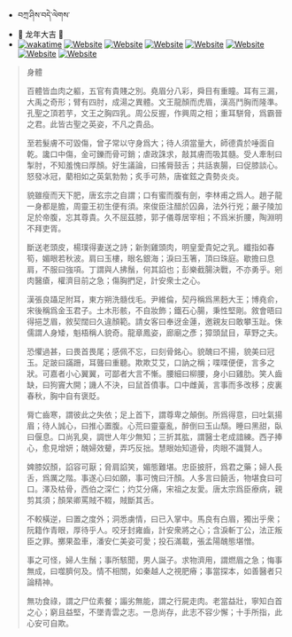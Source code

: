 - བཀྲ་ཤིས་བདེ་ལེགས་ 
 - 🐲 龙年大吉 🧧 
- [![wakatime](https://wakatime.com/badge/user/5043ee4a-e361-4607-9d47-d557f2005d05.svg)](https://wakatime.com/@5043ee4a-e361-4607-9d47-d557f2005d05)	[![Website](https://img.shields.io/website?label=&up_color=orange&up_message=Tianchi&url=https%3A%2F%2Fshields.io)](https://tianchi.aliyun.com/home/science/scienceDetail?userId=1095279182618)	[![Website](https://img.shields.io/website?label=&up_color=blue&up_message=Kaggle&url=https%3A%2F%2Fshields.io)](https://www.kaggle.com/ivanxu/)	[![Website](https://img.shields.io/website?label=&up_color=gay&up_message=Yuque&url=https%3A%2F%2Fshields.io)](https://www.yuque.com/ivanaxu)	[![Website](https://img.shields.io/website?label=&up_color=brown&up_message=Leetcode&url=https%3A%2F%2Fshields.io)](https://leetcode.cn/u/ivanaxu)	[![Website](https://img.shields.io/website?label=&up_color=violet&up_message=AIstudio&url=https%3A%2F%2Fshields.io)](https://aistudio.baidu.com/aistudio/personalcenter/thirdview/979775)	[![Website](https://img.shields.io/website?label=&up_color=red&up_message=Gitee&url=https%3A%2F%2Fshields.io)](https://gitee.com/IvanaXu)	[![Website](https://img.shields.io/website?label=&up_color=yellow&up_message=Monkeytype&url=https%3A%2F%2Fshields.io)](https://monkeytype.com/profile/IvanaXu) 

> 身體
> 
> 百體皆血肉之軀，五官有貴賤之別。堯眉分八彩，舜目有重瞳。耳有三漏，大禹之奇形；臂有四肘，成湯之異體。文王龍顏而虎眉，漢高鬥胸而隆準。孔聖之頂若芋，文王之胸四乳。周公反握，作興周之相；重耳駢脅，爲霸晉之君。此皆古聖之英姿，不凡之貴品。
> 
> 至若髮膚不可毀傷，曾子常以守身爲大；待人須當量大，師德貴於唾面自乾。讒口中傷，金可鑠而骨可銷；虐政誅求，敲其膚而吸其髓。受人牽制曰掣肘，不知羞愧曰厚顏。好生議論，曰搖脣鼓舌；共話衷腸，曰促膝談心。怒發冰冠，藺相如之英氣勃勃；炙手可熱，唐崔鉉之貴勢炎炎。
> 
> 貌雖瘦而天下肥，唐玄宗之自謂；口有蜜而腹有劍，李林甫之爲人。趙子龍一身都是膽，周靈王初生便有須。來俊臣注醋於囚鼻，法外行兇；嚴子陵加足於帝腹，忘其尊貴。久不屈茲膝，郭子儀尊居宰相；不爲米折腰，陶淵明不拜吏胥。
> 
> 斷送老頭皮，楊璞得妻送之詩；新剝雞頭肉，明皇愛貴妃之乳。纖指如春筍，媚眼若秋波。肩曰玉樓，眼名銀海；淚曰玉箸，頂曰珠庭。歇擔曰息肩，不服曰強項。丁謂與人拂鬚，何其諂也；彭樂截腸決戰，不亦勇乎。剜肉醫瘡，權濟目前之急；傷胸捫足，計安衆士之心。
> 
> 漢張良躡足附耳，東方朔洗髓伐毛。尹維倫，契丹稱爲黑麪大王；博堯俞，宋後稱爲金玉君子。土木形骸，不自妝飾；鐵石心腸，秉性堅剛。敘會晤曰得挹芝眉，敘契闊曰久違顏範。請女客曰奉迓金蓮，邀親友曰敢攀玉趾。侏儒謂人身矮，魁梧稱人貌奇。龍章鳳姿，廊廟之彥；獐頭鼠目，草野之夫。
> 
> 恐懼過甚，曰畏首畏尾；感佩不忘，曰刻骨銘心。貌醜曰不揚，貌美曰冠玉。足跛曰蹣跚，耳聾曰重聽。欺欺艾艾，口訥之稱；喋喋便便，言多之狀。可嘉者小心翼翼，可鄙者大言不慚。腰細曰柳腰，身小曰雞肋。笑人齒缺，曰狗竇大開；譏人不決，曰鼠首僨事。口中雌黃，言事而多改移；皮裏春秋，胸中自有褒貶。
> 
> 脣亡齒寒，謂彼此之失依；足上首下，謂尊卑之顛倒。所爲得意，曰吐氣揚眉；待人誠心，曰推心置腹。心荒曰靈臺亂，醉倒曰玉山頹。睡曰黑甜，臥曰偃息。口尚乳臭，調世人年少無知；三折其肱，謂醫士老成諳練。西子捧心，愈見增妍；醜婦效顰，弄巧反拙。慧眼始知道骨，肉眼不識賢人。
> 
> 婢膝奴顏，諂容可厭；脅肩諂笑，媚態難堪。忠臣披肝，爲君之藥；婦人長舌，爲厲之階。事遂心曰如願，事可愧曰汗顏。人多言曰饒舌，物堪食曰可口。澤及枯骨，西伯之深仁；灼艾分痛，宋祖之友愛。唐太宗爲臣療病，親剪其須；顏杲卿罵賊不輟，賊斷其舌。
> 
> 不較橫逆，曰置之度外；洞悉虜情，曰已入掌中。馬良有白眉，獨出乎衆；阮籍作青眼，厚待乎人。咬牙封雍齒，計安衆將之心；含淚斬丁公，法正叛臣之罪。擲果盈車，潘安仁美姿可愛；投石滿載，張孟陽醜態堪憎。
> 
> 事之可怪，婦人生鬚；事所駭聞，男人誕子。求物濟用，謂燃眉之急；悔事無成，曰噬臍何及。情不相關，如秦越人之視肥瘠；事當探本，如善醫者只論精神。
> 
> 無功食祿，謂之尸位素餐；譾劣無能，謂之行屍走肉。老當益壯，寧知白首之心；窮且益堅，不墜青雲之志。一息尚存，此志不容少懈；十手所指，此心安可自欺。
>
